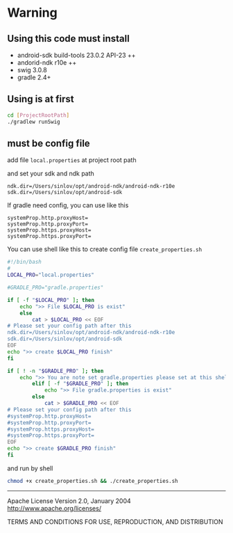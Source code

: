 # Warning

## Using this code must install

* android-sdk build-tools 23.0.2 API-23 ++
* andorid-ndk r10e ++
* swig 3.0.8
* gradle 2.4+


## Using is at first

```sh
cd [ProjectRootPath]
./gradlew runSwig
```

## must be config file

add file `local.properties` at project root path

and set your sdk and ndk path

```properties
ndk.dir=/Users/sinlov/opt/android-ndk/android-ndk-r10e
sdk.dir=/Users/sinlov/opt/android-sdk
```

If gradle need config, you can use like this

```properties
systemProp.http.proxyHost=
systemProp.http.proxyPort=
systemProp.https.proxyHost=
systemProp.https.proxyPort=
```

You can use shell like this to create config file `create_properties.sh`

```sh
#!/bin/bash
#
LOCAL_PRO="local.properties"

#GRADLE_PRO="gradle.properties"

if [ -f "$LOCAL_PRO" ]; then
	echo ">> File $LOCAL_PRO is exist"
	else
		cat > $LOCAL_PRO << EOF
# Please set your config path after this
ndk.dir=/Users/sinlov/opt/android-ndk/android-ndk-r10e
sdk.dir=/Users/sinlov/opt/android-sdk
EOF
echo ">> create $LOCAL_PRO finish"
fi

if [ ! -n "$GRADLE_PRO" ]; then
	echo ">> You are note set gradle.properties please set at this shell line 5."
		elif [ -f "$GRADLE_PRO" ]; then
			echo ">> File gradle.properties is exist"
		else
			cat > $GRADLE_PRO << EOF
# Please set your config path after this
#systemProp.http.proxyHost=
#systemProp.http.proxyPort=
#systemProp.https.proxyHost=
#systemProp.https.proxyPort=
EOF
echo ">> create $GRADLE_PRO finish"
fi
```

and run by shell 

```sh
chmod +x create_properties.sh && ./create_properties.sh
```

---

Apache License
Version 2.0, January 2004
http://www.apache.org/licenses/

TERMS AND CONDITIONS FOR USE, REPRODUCTION, AND DISTRIBUTION